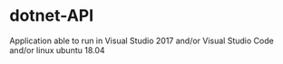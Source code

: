# dotnet-API

 Application able to run in Visual Studio 2017 and/or Visual Studio Code and/or linux ubuntu 18.04
